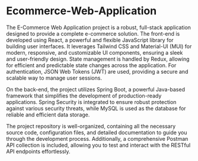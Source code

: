 # Ecommerce-Web-Application

The E-Commerce Web Application project is a robust, full-stack application designed to provide a complete e-commerce solution. The front-end is developed using React, a powerful and flexible JavaScript library for building user interfaces. It leverages Tailwind CSS and Material-UI (MUI) for modern, responsive, and customizable UI components, ensuring a sleek and user-friendly design. State management is handled by Redux, allowing for efficient and predictable state changes across the application. For authentication, JSON Web Tokens (JWT) are used, providing a secure and scalable way to manage user sessions.

On the back-end, the project utilizes Spring Boot, a powerful Java-based framework that simplifies the development of production-ready applications. Spring Security is integrated to ensure robust protection against various security threats, while MySQL is used as the database for reliable and efficient data storage.

The project repository is well-organized, containing all the necessary source code, configuration files, and detailed documentation to guide you through the development process. Additionally, a comprehensive Postman API collection is included, allowing you to test and interact with the RESTful API endpoints effortlessly.


